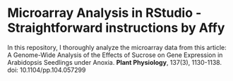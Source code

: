 # Microarray Analysis in RStudio - Straightforward instructions by Affy

In this repository, I thoroughly analyze the microarray data from this article: A Genome-Wide Analysis of the Effects of Sucrose on Gene Expression in Arabidopsis Seedlings under Anoxia. **Plant Physiology**, 137(3), 1130-1138. doi: 10.1104/pp.104.057299
